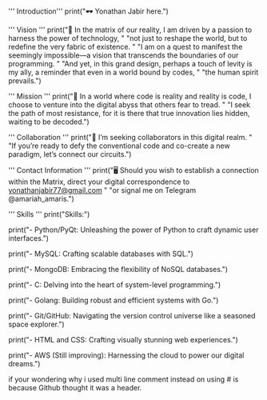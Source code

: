 ''' Introduction'''
print("🕶️ Yonathan Jabir here.")

''' Vision '''
print("👀 In the matrix of our reality, I am driven by a passion to harness the power of technology, "
      "not just to reshape the world, but to redefine the very fabric of existence. "
      "I am on a quest to manifest the seemingly impossible—a vision that transcends the boundaries of our programming. "
      "And yet, in this grand design, perhaps a touch of levity is my ally, a reminder that even in a world bound by codes, "
      "the human spirit prevails.")

''' Mission '''
print("💊 In a world where code is reality and reality is code, I choose to venture into the digital abyss that others fear to tread. "
      "I seek the path of most resistance, for it is there that true innovation lies hidden, waiting to be decoded.")

''' Collaboration '''
print("💾 I’m seeking collaborators in this digital realm. "
      "If you’re ready to defy the conventional code and co-create a new paradigm, let’s connect our circuits.")

''' Contact Information '''
print("🖥️ Should you wish to establish a connection within the Matrix, direct your digital correspondence to yonathanjabir77@gmail.com "
      "or signal me on Telegram @amariah_amaris.")

''' Skills '''
print("Skills:")

print("- Python/PyQt: Unleashing the power of Python to craft dynamic user interfaces.")

print("- MySQL: Crafting scalable databases with SQL.")

print("- MongoDB: Embracing the flexibility of NoSQL databases.")

print("- C: Delving into the heart of system-level programming.")

print("- Golang: Building robust and efficient systems with Go.")

print("- Git/GitHub: Navigating the version control universe like a seasoned space explorer.")

print("- HTML and CSS: Crafting visually stunning web experiences.")

print("- AWS (Still improving): Harnessing the cloud to power our digital dreams.")


if your wondering why i used multi line comment instead on using # is because Github thought it was a header.

<!---
yonathanjj/yonathanjj is a ✨ special ✨ repository because its `README.md` (this file) appears on your GitHub profile.
You can click the Preview link to take a look at your changes.
--->
